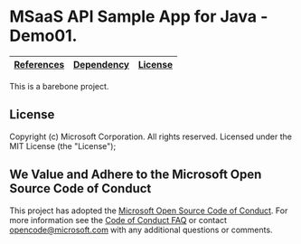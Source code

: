# MSaaS API Sample App for Java - Demo01.

| [References](https://github.com/MsaasAPI/API/wiki/References) | [Dependency](https://github.com/AzureAD/azure-activedirectory-library-for-java) | [License](https://github.com/MsaasAPI/API/blob/master/Java/Demo01/LICENSE)
| --- | --- | --- |

This is a barebone project.

## License
Copyright (c) Microsoft Corporation.  All rights reserved. Licensed under the MIT License (the "License");

## We Value and Adhere to the Microsoft Open Source Code of Conduct
This project has adopted the [Microsoft Open Source Code of Conduct](https://opensource.microsoft.com/codeofconduct/). For more information see the [Code of Conduct FAQ](https://opensource.microsoft.com/codeofconduct/faq/) or contact [opencode@microsoft.com](mailto:opencode@microsoft.com) with any additional questions or comments.
